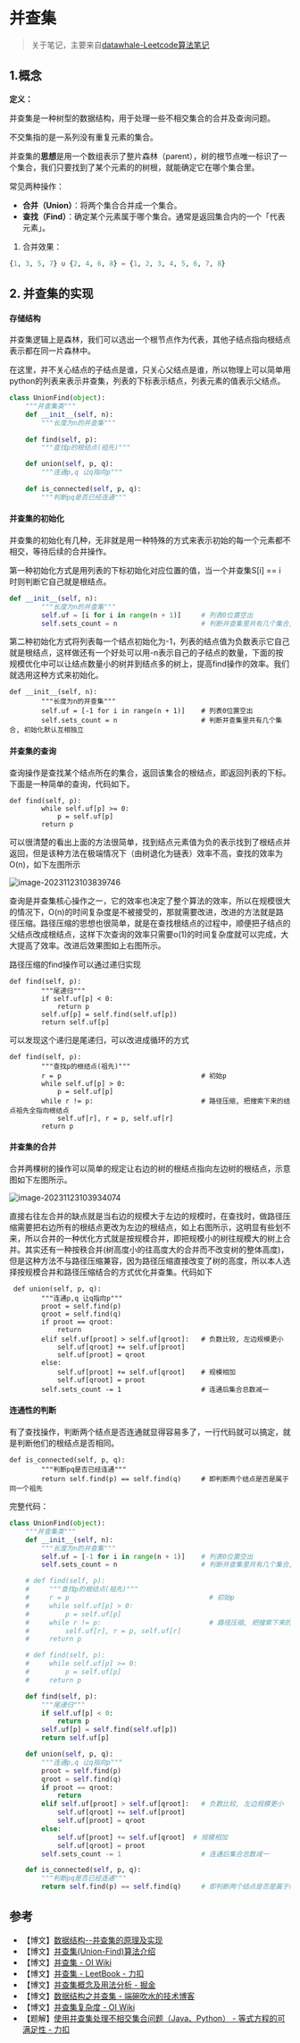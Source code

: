 # 并查集

> 关于笔记，主要来自[datawhale-Leetcode算法笔记](https://datawhalechina.github.io/leetcode-notes/#/ch03/03.02/03.02.10-Trie)

## 1.概念

**定义：** 

并查集是一种树型的数据结构，用于处理一些不相交集合的合并及查询问题。

不交集指的是一系列没有重复元素的集合。

并查集的**思想**是用一个数组表示了整片森林（parent），树的根节点唯一标识了一个集合，我们只要找到了某个元素的的树根，就能确定它在哪个集合里。

常见两种操作：

- **合并（Union）**：将两个集合合并成一个集合。
- **查找（Find）**：确定某个元素属于哪个集合。通常是返回集合内的一个「代表元素」。

1. 合并效果：

```python
{1, 3, 5, 7} ∪ {2, 4, 6, 8} = {1, 2, 3, 4, 5, 6, 7, 8}
```

## 2. 并查集的实现

#### 存储结构

并查集逻辑上是森林，我们可以选出一个根节点作为代表，其他子结点指向根结点表示都在同一片森林中。

在这里，并不关心结点的子结点是谁，只关心父结点是谁，所以物理上可以简单用python的列表来表示并查集，列表的下标表示结点，列表元素的值表示父结点。

```python
class UnionFind(object):
    """并查集类"""
    def __init__(self, n):
        """长度为n的并查集"""
    
    def find(self, p):
        """查找p的根结点(祖先)"""

    def union(self, p, q):
        """连通p,q 让q指向p"""
 
    def is_connected(self, p, q):
        """判断pq是否已经连通"""
```

#### 并查集的初始化

并查集的初始化有几种，无非就是用一种特殊的方式来表示初始的每一个元素都不相交，等待后续的合并操作。

第一种初始化方式是用列表的下标初始化对应位置的值，当一个并查集S[i] == i 时则判断它自己就是根结点。

```python
def __init__(self, n):
        """长度为n的并查集"""
        self.uf = [i for i in range(n + 1)]     # 列表0位置空出
        self.sets_count = n                     # 判断并查集里共有几个集合, 初始化默认互相独立
```

第二种初始化方式将列表每一个结点初始化为-1，列表的结点值为负数表示它自己就是根结点，这样做还有一个好处可以用-n表示自己的子结点的数量，下面的按规模优化中可以让结点数量小的树并到结点多的树上，提高find操作的效率。我们就选用这种方式来初始化。

```
def __init__(self, n):
        """长度为n的并查集"""
        self.uf = [-1 for i in range(n + 1)]    # 列表0位置空出
        self.sets_count = n                     # 判断并查集里共有几个集合, 初始化默认互相独立
```

#### 并查集的查询

查询操作是查找某个结点所在的集合，返回该集合的根结点，即返回列表的下标。下面是一种简单的查询，代码如下。

```
def find(self, p):
        while self.uf[p] >= 0:
            p = self.uf[p]
        return p
```

可以很清楚的看出上面的方法很简单，找到结点元素值为负的表示找到了根结点并返回，但是该种方法在极端情况下（由树退化为链表）效率不高，查找的效率为O(n)，如下左图所示

![image-20231123103839746](.\img\image-20231123103839746.png)

查询是并查集核心操作之一，它的效率也决定了整个算法的效率，所以在规模很大的情况下，O(n)的时间复杂度是不被接受的，那就需要改进，改进的方法就是路径压缩。路径压缩的思想也很简单，就是在查找根结点的过程中，顺便把子结点的父结点改成根结点，这样下次查询的效率只需要o(1)的时间复杂度就可以完成，大大提高了效率。改进后效果图如上右图所示。

路径压缩的find操作可以通过递归实现

```
def find(self, p):
        """尾递归"""
        if self.uf[p] < 0:
            return p
        self.uf[p] = self.find(self.uf[p])
        return self.uf[p]
```

可以发现这个递归是尾递归，可以改进成循环的方式

```
def find(self, p):
        """查找p的根结点(祖先)"""
        r = p                                   # 初始p
        while self.uf[p] > 0:
            p = self.uf[p]
        while r != p:                           # 路径压缩, 把搜索下来的结点祖先全指向根结点
            self.uf[r], r = p, self.uf[r]
        return p
```

#### 并查集的合并

合并两棵树的操作可以简单的规定让右边的树的根结点指向左边树的根结点，示意图如下左图所示。

![image-20231123103934074](.\img\image-20231123103934074.png)

直接右往左合并的缺点就是当右边的规模大于左边的规模时，在查找时，做路径压缩需要把右边所有的根结点更改为左边的根结点，如上右图所示，这明显有些划不来，所以合并的一种优化方式就是按规模合并，即把规模小的树往规模大的树上合并。其实还有一种按秩合并(树高度小的往高度大的合并而不改变树的整体高度)，但是这种方法不与路径压缩兼容，因为路径压缩直接改变了树的高度，所以本人选择按规模合并和路径压缩结合的方式优化并查集。代码如下

```
 def union(self, p, q):
        """连通p,q 让q指向p"""
        proot = self.find(p)
        qroot = self.find(q)
        if proot == qroot:
            return
        elif self.uf[proot] > self.uf[qroot]:   # 负数比较, 左边规模更小
            self.uf[qroot] += self.uf[proot]
            self.uf[proot] = qroot
        else:
            self.uf[proot] += self.uf[qroot]    # 规模相加
            self.uf[qroot] = proot
        self.sets_count -= 1                    # 连通后集合总数减一
```

#### 连通性的判断

有了查找操作，判断两个结点是否连通就显得容易多了，一行代码就可以搞定，就是判断他们的根结点是否相同。

```
def is_connected(self, p, q):
        """判断pq是否已经连通"""
        return self.find(p) == self.find(q)     # 即判断两个结点是否是属于同一个祖先
```

完整代码：

```python
class UnionFind(object):
    """并查集类"""
    def __init__(self, n):
        """长度为n的并查集"""
        self.uf = [-1 for i in range(n + 1)]    # 列表0位置空出
        self.sets_count = n                     # 判断并查集里共有几个集合, 初始化默认互相独立

    # def find(self, p):
    #     """查找p的根结点(祖先)"""
    #     r = p                                   # 初始p
    #     while self.uf[p] > 0:
    #         p = self.uf[p]
    #     while r != p:                           # 路径压缩, 把搜索下来的结点祖先全指向根结点
    #         self.uf[r], r = p, self.uf[r]
    #     return p

    # def find(self, p):
    #     while self.uf[p] >= 0:
    #         p = self.uf[p]
    #     return p

    def find(self, p):
        """尾递归"""
        if self.uf[p] < 0:
            return p
        self.uf[p] = self.find(self.uf[p])
        return self.uf[p]

    def union(self, p, q):
        """连通p,q 让q指向p"""
        proot = self.find(p)
        qroot = self.find(q)
        if proot == qroot:
            return
        elif self.uf[proot] > self.uf[qroot]:   # 负数比较, 左边规模更小
            self.uf[qroot] += self.uf[proot]
            self.uf[proot] = qroot
        else:
            self.uf[proot] += self.uf[qroot]  # 规模相加
            self.uf[qroot] = proot
        self.sets_count -= 1                    # 连通后集合总数减一

    def is_connected(self, p, q):
        """判断pq是否已经连通"""
        return self.find(p) == self.find(q)     # 即判断两个结点是否是属于同一个祖先
```

## 参考

- 【博文】[数据结构--并查集的原理及实现](https://www.cnblogs.com/hapjin/p/5478352.html)
- 【博文】[并查集(Union-Find)算法介绍](https://blog.csdn.net/dm_vincent/article/details/7655764)
- 【博文】[并查集 - OI Wiki](https://oi-wiki.org/ds/dsu/)
- 【博文】[并查集 - LeetBook - 力扣](https://leetcode.cn/leetbook/detail/disjoint-set/)
- 【博文】[并查集概念及用法分析 - 掘金](https://juejin.cn/post/6844903954774491149)
- 【博文】[数据结构之并查集 - 端碗吹水的技术博客](https://blog.51cto.com/zero01/2609695)
- 【博文】[并查集复杂度 - OI Wiki](https://oi-wiki.org/ds/dsu-complexity/)
- 【题解】[使用并查集处理不相交集合问题（Java、Python） - 等式方程的可满足性 - 力扣](https://leetcode.cn/problems/satisfiability-of-equality-equations/solution/shi-yong-bing-cha-ji-chu-li-bu-xiang-jiao-ji-he-we/)